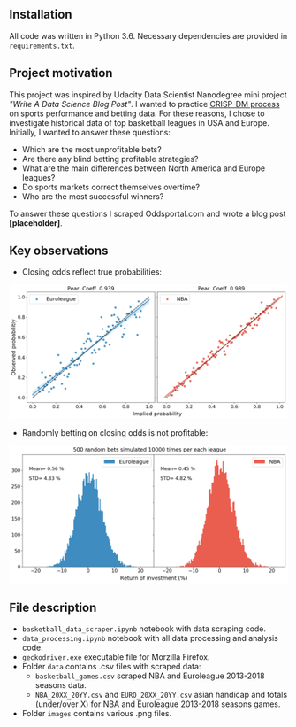 ## Installation

All code was written in Python 3.6. Necessary dependencies are provided in `requirements.txt`.

## Project motivation

This project was inspired by Udacity Data Scientist Nanodegree mini project *"Write A Data Science Blog
 Post"*. I wanted to practice
  [CRISP-DM process](https://en.wikipedia.org/wiki/Cross-industry_standard_process_for_data_mining) 
  on  sports performance and betting data. For these reasons, I chose to investigate
   historical data of top basketball leagues in USA and Europe. Initially, I wanted to answer these 
   questions:

* Which are the most unprofitable bets?
* Are there any blind betting profitable strategies?
* What are the main differences between North America and Europe leagues?
* Do sports markets correct themselves overtime?
* Who are the most successful winners?

To answer these questions I scraped Oddsportal.com and wrote a blog post **[placeholder]**.

## Key observations

* Closing odds reflect true probabilities:

![fig 1](images/observed_prob_vs_implied_separate.png "Correlation plot")

* Randomly betting on closing odds is not profitable:

![fig 2](images/random_bet_simulations.png "Simulation results")

## File description

* `basketball_data_scraper.ipynb` notebook with data scraping code.
* `data_processing.ipynb` notebook with all data processing and analysis code.
* `geckodriver.exe` executable file for Morzilla Firefox.
* Folder `data` contains .csv files with scraped data:
  * `basketball_games.csv` scraped NBA and Euroleague 2013-2018 seasons data.
  * `NBA_20XX_20YY.csv` and `EURO_20XX_20YY.csv` asian handicap and totals (under/over X) for NBA and Euroleague 2013-2018 seasons games.
* Folder `images` contains various .png files.